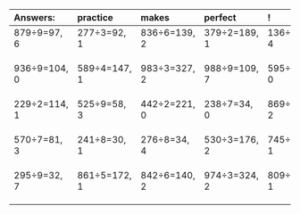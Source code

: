 | Answers: | practice | makes | perfect | ! |
| :--- | :--- | :--- | :--- | :--- |
| 879÷9=97, 6 | 277÷3=92, 1 | 836÷6=139, 2 | 379÷2=189, 1 | 136÷6=22, 4 | 
|   |   |   |   |   | 
|   |   |   |   |   | 
|   |   |   |   |   | 
| 936÷9=104, 0 | 589÷4=147, 1 | 983÷3=327, 2 | 988÷9=109, 7 | 595÷5=119, 0 | 
|   |   |   |   |   | 
|   |   |   |   |   | 
|   |   |   |   |   | 
| 229÷2=114, 1 | 525÷9=58, 3 | 442÷2=221, 0 | 238÷7=34, 0 | 869÷3=289, 2 | 
|   |   |   |   |   | 
|   |   |   |   |   | 
|   |   |   |   |   | 
| 570÷7=81, 3 | 241÷8=30, 1 | 276÷8=34, 4 | 530÷3=176, 2 | 745÷4=186, 1 | 
|   |   |   |   |   | 
|   |   |   |   |   | 
|   |   |   |   |   | 
| 295÷9=32, 7 | 861÷5=172, 1 | 842÷6=140, 2 | 974÷3=324, 2 | 809÷8=101, 1 | 
|   |   |   |   |   | 
|   |   |   |   |   | 
|   |   |   |   |   | 
